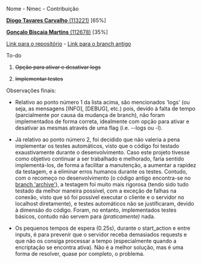 Nome - Nmec - Contribuição

<a href="mailto:diogo.tav.carvalho@ua.pt"><strong>Diogo Tavares Carvalho</strong> (113221)</a> [65%]

<a href="mailto:goncalobmartins@ua.pt"><strong>Gonçalo Biscaia Martins</strong> (112678)</a> [35%]

[Link para o repositório](https://github.com/detiuaveiro/trabalho-de-aprofundamento-labi2023-ap-g15) - [Link para o branch antigo](https://github.com/detiuaveiro/trabalho-de-aprofundamento-labi2023-ap-g15/tree/archive)

To-do

1. ~~Opção para ativar e desativar logs~~

2. ~~Implementar testes~~

Observações finais:

- Relativo ao ponto número 1 da lista acima, são mencionados 'logs' (ou seja, as mensagens [INFO], [DEBUG], etc.) pois, devido à falta de tempo (parcialmente por causa da mudança de branch), não foram implementados de forma correta, idealmente com opção para ativar e desativar as mesmas através de uma flag (i.e. --logs ou -l).

- Já relativo ao ponto número 2, foi decidido que não valeria a pena implementar os testes automáticos, visto que o código foi testado exaustivamente durante o desenvolvimento. Caso este projeto tivesse como objetivo continuar a ser trabalhado e melhorado, faria sentido implementá-los, de forma a facilitar a manutenção, a aumentar a rapidez da testagem, e a eliminar erros humanos durante os testes. Contudo, com o recomeço no desenvolvimento (o código antigo encontra-se no [branch 'archive'](https://github.com/detiuaveiro/trabalho-de-aprofundamento-labi2023-ap-g15/tree/archive)), a testagem foi muito mais rigorosa (tendo sido tudo testado da melhor maneira possível, com a exceção de falhas na conexão, visto que só foi possível executar o cliente e o servidor no localhost diretamente), e testes automáticos não se justificaram, devido à dimensão do código. Foram, no entanto, implementados testes básicos, contudo não servem para _(praticamente)_ nada.

- Os pequenos tempos de espera (0.25s), durante o start_action e entre inputs, é para prevenir que o servidor receba demasiados requests e que não os consiga processar a tempo (especialmente quando a encriptação se encontra ativa). Não é a melhor solução, mas é uma forma de resolver, quase por completo, o problema.